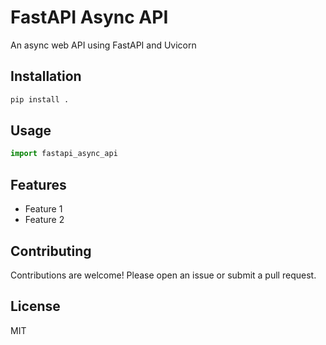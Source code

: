 # FastAPI Async API

An async web API using FastAPI and Uvicorn

## Installation

```bash
pip install .
```

## Usage

```python
import fastapi_async_api
```

## Features

- Feature 1
- Feature 2

## Contributing

Contributions are welcome! Please open an issue or submit a pull request.

## License

MIT